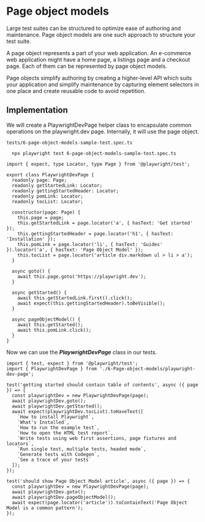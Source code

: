 # Page object models

Large test suites can be structured to optimize ease of authoring and maintenance. Page object models are one such approach to structure your test suite.

A page object represents a part of your web application. An e-commerce web application might have a home page, a listings page and a checkout page. Each of them can be represented by page object models.

Page objects simplify authoring by creating a higher-level API which suits your application and simplify maintenance by capturing element selectors in one place and create reusable code to avoid repetition.

## Implementation

We will create a PlaywrightDevPage helper class to encapsulate common operations on the playwright.dev page. Internally, it will use the page object.

```
tests/6-page-object-models-sample-test.spec.ts
```
```
  npx playwright test 6-page-object-models-sample-test.spec.ts
```

```
import { expect, type Locator, type Page } from '@playwright/test';

export class PlaywrightDevPage {
  readonly page: Page;
  readonly getStartedLink: Locator;
  readonly gettingStartedHeader: Locator;
  readonly pomLink: Locator;
  readonly tocList: Locator;

  constructor(page: Page) {
    this.page = page;
    this.getStartedLink = page.locator('a', { hasText: 'Get started' });
    this.gettingStartedHeader = page.locator('h1', { hasText: 'Installation' });
    this.pomLink = page.locator('li', { hasText: 'Guides' }).locator('a', { hasText: 'Page Object Model' });
    this.tocList = page.locator('article div.markdown ul > li > a');
  }

  async goto() {
    await this.page.goto('https://playwright.dev');
  }

  async getStarted() {
    await this.getStartedLink.first().click();
    await expect(this.gettingStartedHeader).toBeVisible();
  }

  async pageObjectModel() {
    await this.getStarted();
    await this.pomLink.click();
  }
}
```

Now we can use the ***PlaywrightDevPage*** class in our tests.


```
import { test, expect } from '@playwright/test';
import { PlaywrightDevPage } from './6-Page-object-models/playwright-dev-page';

test('getting started should contain table of contents', async ({ page }) => {
  const playwrightDev = new PlaywrightDevPage(page);
  await playwrightDev.goto();
  await playwrightDev.getStarted();
  await expect(playwrightDev.tocList).toHaveText([
    `How to install Playwright`,
    `What's Installed`,
    `How to run the example test`,
    `How to open the HTML test report`,
    `Write tests using web first assertions, page fixtures and locators`,
    `Run single test, multiple tests, headed mode`,
    `Generate tests with Codegen`,
    `See a trace of your tests`
  ]);
});

test('should show Page Object Model article', async ({ page }) => {
  const playwrightDev = new PlaywrightDevPage(page);
  await playwrightDev.goto();
  await playwrightDev.pageObjectModel();
  await expect(page.locator('article')).toContainText('Page Object Model is a common pattern');
});
```

